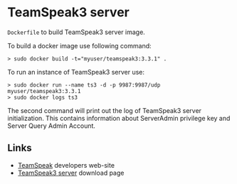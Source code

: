TeamSpeak3 server
===

`Dockerfile` to build TeamSpeak3 server image.

To build a docker image use following command:

    > sudo docker build -t="myuser/teamspeak3:3.3.1" .

To run an instance of TeamSpeak3 server use:

    > sudo docker run --name ts3 -d -p 9987:9987/udp myuser/teamspeak3:3.3.1
    > sudo docker logs ts3

The second command will print out the log of TeamSpeak3 server initialization.
This contains information about ServerAdmin privilege key and Server Query Admin Account.

Links
---
 * [TeamSpeak](https://www.teamspeak.com/) developers web-site
 * [TeamSpeak3 server](https://www.teamspeak.com/downloads#server) download page

